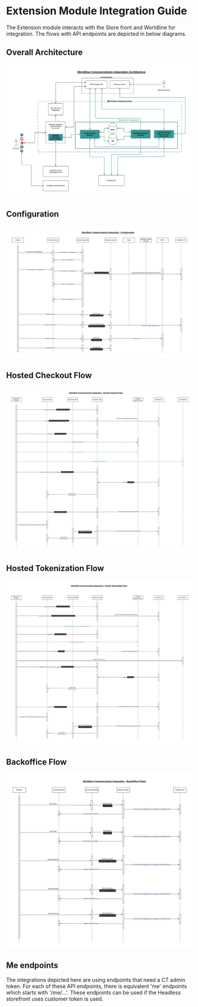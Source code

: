 # Extension Module Integration Guide

The Extension module interacts with the Store front and Worldline for integration. The flows with API endpoints are depicted in below diagrams.

## Overall Architecture

![Overall Architecture](/docs/extension//images/OverallArchitecture.jpg "Overall Architecture")

## Configuration

![Configuration](/docs/extension//images/Configuration.jpg "Configuration")

## Hosted Checkout Flow
![Hosted Checkout](/docs/extension//images/HostedCheckout.jpg "Hosted Checkout")

## Hosted Tokenization Flow

![Hosted Tokenization](/docs/extension//images/HostedTokenization.jpg "Hosted Tokenization")

## Backoffice Flow

![Backoffice](/docs/extension//images/BackOffice.jpg "Backoffice")

## Me endpoints

The integrations depicted here are using endpoints that need a CT admin token. For each of these API endpoints, there is equivalent 'me' endpoints which starts with '/me/...'. These endpoints can be used if the Headless storefront uses customer token is used.